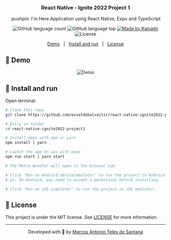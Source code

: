 <h3 align="center">
  React Native - Ignite 2022 Project 1
</h3>

<p align="center">
  :pushpin: I'm Here Application using React Native, Expo and TypeScript
</p>

<p align="center">
  <img alt="GitHub language count" src="https://img.shields.io/github/languages/count/osvaldokalvaitir/react-native-ignite2022-project1.svg?color=00A83A">

  <img alt="GitHub language top" src="https://img.shields.io/github/languages/top/osvaldokalvaitir/react-native-ignite2022-project1.svg?color=00A83A">

  <a href="https://kalvaitir.com/">
    <img alt="Made by Kalvaitir" src="https://img.shields.io/badge/made%20by-Kalvaitir-00A83A">
  </a>

  <img alt="License" src="https://img.shields.io/badge/license-MIT-00A83A">
</p>

<p align="center">
  <a href="#iphone-demo">Demo</a>&nbsp;&nbsp;&nbsp;|&nbsp;&nbsp;&nbsp;<a href="#wrench-install-and-run">Install and run</a>&nbsp;&nbsp;&nbsp;|&nbsp;&nbsp;&nbsp;<a href="#memo-license">License</a>
</p>

## :iphone: Demo

<p align="center">
  <img src="/.github/assets/demo.gif" alt="Demo" />
</p>

## :wrench: Install and run

Open terminal:

```sh
# Clone this repo
git clone https://github.com/osvaldokalvaitir/react-native-ignite2022-project1

# Entry in folder
cd react-native-ignite2022-project1

# Install deps with npm or yarn
npm install | yarn

# Launch the app on ios with expo
npm run start | yarn start

# The Metro Bundler will open in the browser tab.

# Click 'Run on Android device/emulator' to run the project in Android emulator.
# ps: On Android, you need to accept a permission before installing.

# Click 'Run on iOS simulator' to run the project in iOS emulator.
```

## :memo: License

This project is under the MIT license. See [LICENSE](/LICENSE) for more information.

---

<p align="center">
Developed with 💚 by <a href="https://www.linkedin.com/in/marcos-antonio-teles-de-santana-896466b0">Marcos Antonio Teles de Santana</a>
</p>
